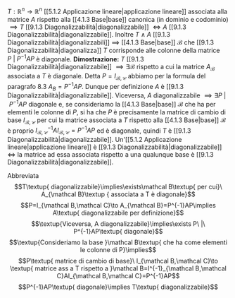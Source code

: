 $T: \mathbb R^n \longrightarrow \mathbb R^n$ [[5.1.2 Applicazione lineare|applicazione lineare]] associata alla matrice $A$ rispetto alla [[4.1.3 Base|base]] canonica (in dominio e codominio) $\implies T$ [[9.1.3 Diagonalizzabilità|diagonalizzabile]] $\Longleftrightarrow A$ [[9.1.3 Diagonalizzabilità|diagonalizzabile]].
Inoltre $T\wedge A$ [[9.1.3 Diagonalizzabilità|diagonalizzabili]] $\implies$ [[4.1.3 Base|base]] $\mathcal B$ che [[9.1.3 Diagonalizzabilità|diagonalizza]] $T$ corrisponde alle colonne della matrice $P\ |\ P^{-1}AP$ è diagonale.
**Dimostrazione:**
$T$ [[9.1.3 Diagonalizzabilità|diagonalizzabile]] $\implies\exists\mathcal B$ rispetto a cui la matrice $A_\mathcal B$ associata a $T$ è diagonale.
Detta $P = I_{\mathcal B,\mathcal C}$ abbiamo per la formula del paragrafo $8.3$ $A_B=P^{-1}AP$. Dunque per definizione $A$ è [[9.1.3 Diagonalizzabilità|diagonalizzabile]].
Viceversa, $A$ diagonalizzabile $\implies\exists P\ |\ P^{-1}AP$  diagonale e, se consideriamo la [[4.1.3 Base|base]] $\mathcal B$ che ha per elementi le colonne di $P$, si ha che $P$ è precisamente la matrice di cambio di base $I_{\mathcal B,\mathcal C}$ per cui la matrice associata a $T$ rispetto alla [[4.1.3 Base|base]] $\mathcal B$ è proprio $I^{-1}_{\mathcal B,\mathcal C}AI_{\mathcal B,\mathcal C}=P^{-1}AP$ ed è diagonale, quindi $T$ è [[9.1.3 Diagonalizzabilità|diagonalizzabile]].
Un'[[5.1.2 Applicazione lineare|applicazione lineare]] è [[9.1.3 Diagonalizzabilità|diagonalizzabile]] $\Longleftrightarrow$ la matrice ad essa associata rispetto a una qualunque base è [[9.1.3 Diagonalizzabilità|diagonalizzabile]].

Abbreviata
$$T\textup{ diagonalizzabile}\implies\exists\mathcal B\textup{ per cui}\ A_{\mathcal B}\textup { associata a T è diagonale}$$
$$P=I_{\mathcal B,\mathcal C}\to A_{\mathcal B}=P^{-1}AP\implies A\textup{ diagonalizzabile per definizione}$$
$$\textup{Viceversa, A diagonalizzabile}\implies\exists P\ |\ P^{-1}AP\textup{ diagonale}$$
$$\textup{Consideriamo la base }\mathcal B\textup{ che ha come elementi le colonne di P}\implies$$
$$P\textup{ matrice di cambio di base}\ I_{\mathcal B,\mathcal C}\to \textup{ matrice ass a T rispetto a }\mathcal B=I^{-1}_{\mathcal B,\mathcal C}AI_{\mathcal B,\mathcal C}=P^{-1}AP$$
$$P^{-1}AP\textup{ diagonale}\implies T\textup{ diagonalizzabile}$$